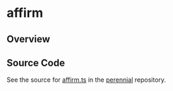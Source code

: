 # affirm

## Overview





## Source Code

See the source for [affirm.ts](https://github.com/phetsims/perennial/blob/main/js/browser-and-node/affirm.ts) in the [perennial](https://github.com/phetsims/perennial) repository.
